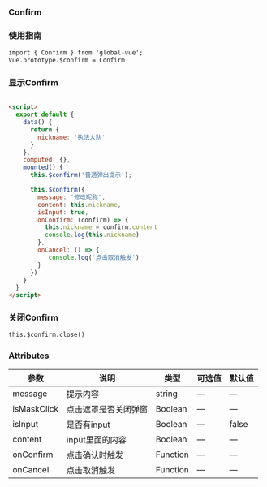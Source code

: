 ### Confirm

### 使用指南
```html
import { Confirm } from 'global-vue';
Vue.prototype.$confirm = Confirm

```
### 显示Confirm

```html

<script>
  export default {
    data() {
      return {
        nickname: '执法大队'
      }
    },
    computed: {},
    mounted() {
      this.$confirm('普通弹出提示');

      this.$confirm({
        message: '修改昵称',
        content: this.nickname,
        isInput: true,
        onConfirm: (confirm) => {
          this.nickname = confirm.content
          console.log(this.nickname)
        },
        onCancel: () => {
           console.log('点击取消触发')
        }
      })
    }
  }
</script>
```

### 关闭Confirm
```html
this.$confirm.close()

```
### Attributes

| 参数      | 说明    | 类型      | 可选值       | 默认值   |
|---------- |-------- |---------- |-------------  |-------- |
| message  | 提示内容    | string   | — | — |
| isMaskClick  | 点击遮罩是否关闭弹窗    | Boolean   | — | — |
| isInput  |   是否有input  | Boolean   | — | false |
| content  | input里面的内容    | Boolean   | — | — |
| onConfirm  | 点击确认时触发    | Function   | — | — |
| onCancel  | 点击取消触发    | Function   | — | — |

